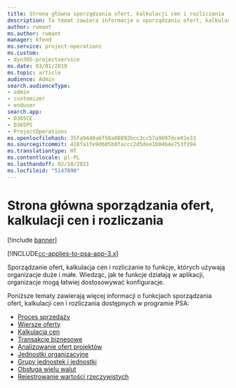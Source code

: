 ```yaml
---
title: Strona główna sporządzania ofert, kalkulacji cen i rozliczania
description: Ta temat zawiera informacje o sporządzaniu ofert, kalkulacji cen i rozliczaniu.
author: rumant
ms.author: rumant
manager: kfend
ms.service: project-operations
ms.custom:
- dyn365-projectservice
ms.date: 03/01/2019
ms.topic: article
audience: Admin
search.audienceType:
- admin
- customizer
- enduser
search.app:
- D365CE
- D365PS
- ProjectOperations
ms.openlocfilehash: 35fa9440a6f58a08092bcc3cc57a9097dce01e33
ms.sourcegitcommit: 418fa1fe9d605b8faccc2d5dee1b04b4e753f194
ms.translationtype: HT
ms.contentlocale: pl-PL
ms.lasthandoff: 02/10/2021
ms.locfileid: "5147890"
---
```

# <a name="quoting-pricing-and-billing-home-page"></a>Strona główna sporządzania ofert, kalkulacji cen i rozliczania

[!include [banner](../includes/psa-now-project-operations.md)]

[!INCLUDE[cc-applies-to-psa-app-3.x](../includes/cc-applies-to-psa-app-3x.md)]

Sporządzanie ofert, kalkulacja cen i rozliczanie to funkcje, których używają organizacje duże i małe. Wiedząc, jak te funkcje działają w aplikacji, organizacje mogą łatwiej dostosowywać konfiguracje.

Poniższe tematy zawierają więcej informacji o funkcjach sporządzania ofert, kalkulacji cen i rozliczania dostępnych w programie PSA:

- [Proces sprzedaży](basic-sales-process.md)
- [Wiersze oferty](basic-quote-lines.md)
- [Kalkulacja cen](basic-pricing.md)
- [Transakcje biznesowe](basic-business-transactions.md)
- [Analizowanie ofert projektów](basic-analyzing-quotes.md)
- [Jednostki organizacyjne](advanced-organizational.md)
- [Grupy jednostek i jednostki](advanced-units.md)
- [Obsługa wielu walut](advanced-currency.md)
- [Rejestrowanie wartości rzeczywistych](advanced-actuals.md)
